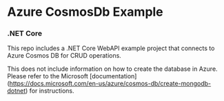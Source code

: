 # Azure CosmosDb Example
### .NET Core
This repo includes a .NET Core WebAPI example project that connects to Azure Cosmos DB for CRUD operations.

This does not include information on how to create the database in Azure. Please refer to the Microsoft [documentation] (https://docs.microsoft.com/en-us/azure/cosmos-db/create-mongodb-dotnet) for instructions.

